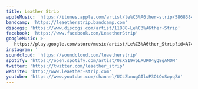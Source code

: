 ```yaml
---
title: Leæther Strip
appleMusic: 'https://itunes.apple.com/artist/le%C3%A6ther-strip/586838474'
bandcamp: 'https://leaetherstrip.bandcamp.com'
discogs: 'https://www.discogs.com/artist/11888-Le%C3%A6ther-Strip'
facebook: 'https://www.facebook.com/LeaetherStrip'
googleMusic: >-
   https://play.google.com/store/music/artist/Le%C3%A6ther_Strip?id=A74ayebouifmumwdjpyasbzkati
instagram: ''
soundcloud: 'https://soundcloud.com/leaetherstrip'
spotify: 'https://open.spotify.com/artist/0sXS19vpLXUR04yQ8gAMOM'
twitter: 'https://twitter.com/leaether_strip'
website: 'http://www.leaether-strip.com'
youtube: 'https://www.youtube.com/channel/UCLZbnugGIlwP3QtQoSwpqZA'
---
```

